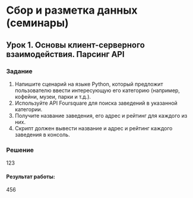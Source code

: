 # Сбор и разметка данных (семинары)
## Урок 1. Основы клиент-серверного взаимодействия. Парсинг API

### Задание

1. Напишите сценарий на языке Python, который предложит пользователю ввести интересующую его категорию (например, кофейни, музеи, парки и т.д.).
2. Используйте API Foursquare для поиска заведений в указанной категории.
3. Получите название заведения, его адрес и рейтинг для каждого из них.
4. Скрипт должен вывести название и адрес и рейтинг каждого заведения в консоль.


### Решение

123


#### Результат работы:

456
